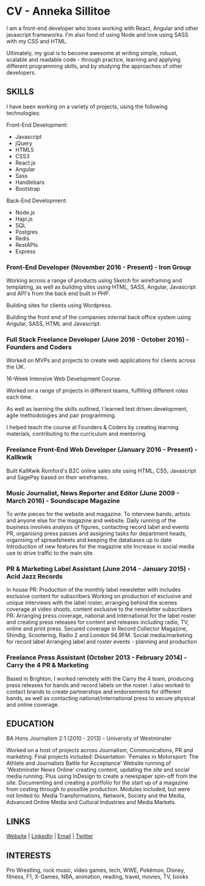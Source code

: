 # CV - Anneka Sillitoe

I am a front-end developer who loves working with React, Angular and other javascript frameworks. I'm also fond of using Node and love using SASS with my CSS and HTML.

Ultimately, my goal is to become awesome at writing simple, robust, scalable and readable code - through practice, learning and applying different programming skills, and by studying the approaches of other developers.


## SKILLS

I have been working on a variety of projects, using the following technologies:

Front-End Development:

* Javascript
* jQuery
* HTML5
* CSS3
* React.js
* Angular
* Sass
* Handlebars
* Bootstrap

Back-End Development:

* Node.js
* Hapi.js
* SQL
* Postgres
* Redis
* RestAPIs
* Express

### Front-End Developer (November 2016 - Present) - Iron Group

Working across a range of products using Sketch for wireframing and templating, as well as building sites using HTML, SASS, Angular, Javascript and API's from the back end built in PHP.

Building sites for clients using Wordpress.

Building the front end of the companies internal back office system using Angular, SASS, HTML and Javascript.

### Full Stack Freelance Developer (June 2016 - October 2016) - Founders and Coders

Worked on MVPs and projects to create web applications for clients across the UK.

16-Week Intensive Web Development Course.

Worked on a range of projects in different teams, fulfilling different roles each time.

As well as learning the skills outlined, I learned test driven development, agile methodologies and pair programming.

I helped teach the course at Founders & Coders by creating learning materials, contributing to the curriculum and mentoring.

### Freelance Front-End Web Developer (January 2016 - Present) - Kallkwik

Built KallKwik Romford's B2C online sales site using HTML, CSS, Javascript and SagePay based on their wireframes.

### Music Journalist, News Reporter and Editor (June 2009 - March 2016) - Soundscape Magazine

To write pieces for the website and magazine.
To interview bands, artists and anyone else for the magazine and website.
Daily running of the business involves analysis of figures, contacting record label and events PR, organising press passes and assigning tasks for department heads, organising of spreadsheets and keeping the databases up to date
Introduction of new features for the magazine site
Increase in social media use to drive traffic to the main site.

### PR & Marketing Label Assistant (June 2014 - January 2015) - Acid Jazz Records

In house PR: Production of the monthly label newsletter with includes exclusive content for subscribers
Working on production of exclusive and unique interviews with the label roster, arranging behind the scenes coverage at video shoots, content exclusive to the newsletter subscribers
PR: Arranging press coverage, national and international for the label roster and creating press releases for content and releases including radio, TV, online and print press. Secured coverage in Record Collector Magazine, Shindig, Scootering, Radio 2 and London 94.9FM.
Social media/marketing for record label
Arranging label and roster events - planning and production

### Freelance Press Assistant (October 2013 - February 2014) - Carry the 4 PR & Marketing

Based in Brighton, I worked remotely with the Carry the 4 team, producing press releases for bands and record labels on the roster.
I also worked to contact brands to create partnerships and endorsements for different bands, as well as contacting national/international press to secure physical and online coverage. 

## EDUCATION

BA Hons Journalism 2:1 (2010 - 2013) - University of Westminster

Worked on a host of projects across Journalism, Communications, PR and marketing.
Final projects included:
Dissertation: 'Females in Motorsport: The Athlete and Journalists Battle for Acceptance'
Website running of 'Westminster News Online' creating content, updating the site and social media running. Plus using InDesign to create a newspaper spin-off from the site.
Documenting and creating a portfolio for the start up of a magazine from costing through to possible production.
Modules included, but were not limited to: Media Transformations, Network, Society and the Media, Advanced Online Media and Cultural Industries and Media Markets.

## LINKS

[Website](https://annekasillitoe.github.io) | [LinkedIn](https://uk.linkedin.com/in/annekasillitoe) | [Email](mailto:annekasillitoe@gmail.com) | [Twitter](https://twitter.com/annekasillitoe)

## INTERESTS

Pro Wrestling, rock music, video games, tech, WWE, Pokémon, Disney, fitness, F1, X-Games, NBA, animation, reading, travel, movies, TV, books
